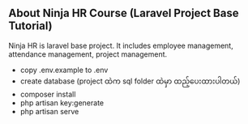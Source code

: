 ## About Ninja HR Course (Laravel Project Base Tutorial)

Ninja HR is laravel base project. It includes employee management, attendance management, project management.


- copy .env.example to .env
- create database (project ထဲက sql folder ထဲမှာ ထည့်ပေးထားပါတယ်)
- composer install
- php artisan key:generate
- php artisan serve
